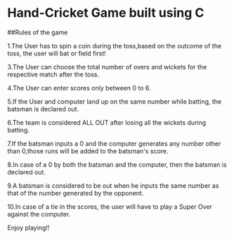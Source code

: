# Hand-Cricket Game built using C

##Rules of the game

1.The User has to spin a coin during the toss,based on the outcome of the toss, the user will bat or field first!

3.The User can choose the total number of overs and wickets for the respective match after the toss.

4.The User can enter scores only between 0 to 6.

5.If the User and computer land up on the same number while batting, the batsman is declared out.

6.The team is considered ALL OUT after losing all the wickets during batting.

7.If the batsman inputs a 0 and the computer generates any number other than 0,those runs will be added to the batsman's score.

8.In case of a 0 by both the batsman and the computer, then the batsman is declared out.

9.A batsman is considered to be out when he inputs the same number as that of the number generated by the opponent.

10.In case of a tie in the scores, the user will have to play a Super Over against the computer.

Enjoy playing!!

